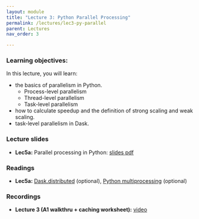 ```yaml
---
layout: module
title: "Lecture 3: Python Parallel Processing"
permalink: /lectures/lec3-py-parallel
parent: Lectures
nav_order: 3

---
```

### Learning objectives:

In this lecture, you will learn:

* the basics of parallelism in Python.
	* Process-level parallelism
	* Thread-level parallelism
	* Task-level parallelism
* how to calculate speedup and the definition of strong scaling and weak scaling.
* task-level parallelism in Dask.


### Lecture slides

* **Lec5a:** Parallel processing in Python: [slides pdf](/ds5110-cs5501-spring24/assets/docs/lec3-python-parallel.pdf)



### Readings 

* **Lec5a:** [Dask.distributed](https://distributed.dask.org/en/stable/) (optional), [Python multiprocessing](https://docs.python.org/3/library/multiprocessing.html) (optional)


### Recordings

* **Lecture 3 (A1 walkthru + caching worksheet):** [video](https://edstem.org/us/courses/53518/discussion/4281093)
